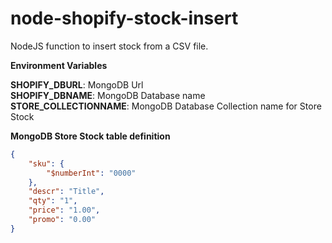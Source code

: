 # node-shopify-stock-insert
NodeJS function to insert stock from a CSV file.

**Environment Variables**

**SHOPIFY_DBURL**: MongoDB Url\
**SHOPIFY_DBNAME**: MongoDB Database name\
**STORE_COLLECTIONNAME**: MongoDB Database Collection name for Store Stock

**MongoDB Store Stock table definition**

```json
{
    "sku": {
        "$numberInt": "0000"
    },
    "descr": "Title",
    "qty": "1",
    "price": "1.00",
    "promo": "0.00"
}
```
